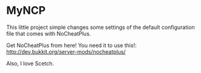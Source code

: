MyNCP
=====

This little project simple changes some settings of the default configuration file that comes with NoCheatPlus.

Get NoCheatPlus from here! You need it to use this!:
http://dev.bukkit.org/server-mods/nocheatplus/

Also, I love Scetch.
